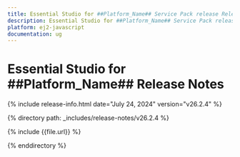 ```yaml
---
title: Essential Studio for ##Platform_Name## Service Pack release Release Notes  
description: Essential Studio for ##Platform_Name## Service Pack release Release Notes  
platform: ej2-javascript
documentation: ug
---
```


# Essential Studio for ##Platform_Name##  Release Notes  

{% include release-info.html date="July 24, 2024"  version="v26.2.4" %}

{% directory path: _includes/release-notes/v26.2.4 %}

{% include {{file.url}} %}

{% enddirectory %}